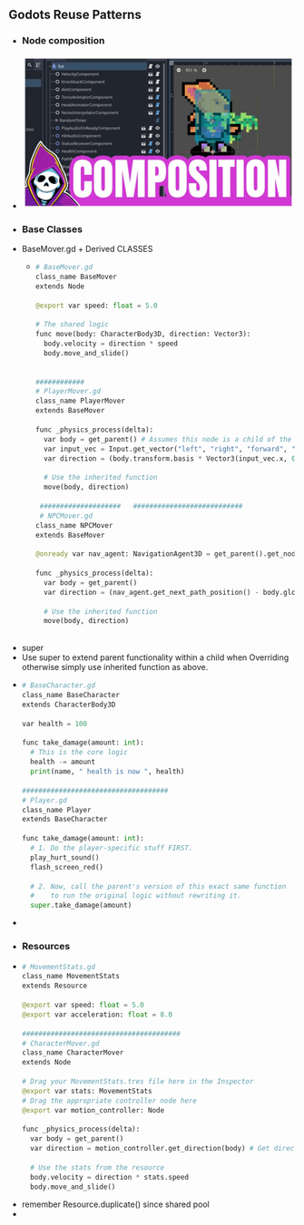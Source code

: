 ## Godots Reuse Patterns
- ### Node composition
- ![maxresdefault.jpg](../assets/maxresdefault_1752896131979_0.jpg)
- ### Base Classes
- BaseMover.gd + Derived CLASSES
	- ```python
	  # BaseMover.gd
	  class_name BaseMover
	  extends Node
	  
	  @export var speed: float = 5.0
	  
	  # The shared logic
	  func move(body: CharacterBody3D, direction: Vector3):
	  	body.velocity = direction * speed
	  	body.move_and_slide()
	      
	  
	  ############
	  # PlayerMover.gd
	  class_name PlayerMover
	  extends BaseMover
	  
	  func _physics_process(delta):
	  	var body = get_parent() # Assumes this node is a child of the CharacterBody3D
	  	var input_vec = Input.get_vector("left", "right", "forward", "back")
	  	var direction = (body.transform.basis * Vector3(input_vec.x, 0, input_vec.y)).normalized()
	  	
	  	# Use the inherited function
	  	move(body, direction)
	      
	   ####################   ###########################
	   # NPCMover.gd
	  class_name NPCMover
	  extends BaseMover
	  
	  @onready var nav_agent: NavigationAgent3D = get_parent().get_node("NavigationAgent3D")
	  
	  func _physics_process(delta):
	  	var body = get_parent()
	  	var direction = (nav_agent.get_next_path_position() - body.global_position).normalized()
	  	
	  	# Use the inherited function
	  	move(body, direction)
	   
	  ```
- super
- Use super to extend parent functionality within a child when Overriding otherwise simply use inherited function as above.
- ```python
  # BaseCharacter.gd
  class_name BaseCharacter
  extends CharacterBody3D
  
  var health = 100
  
  func take_damage(amount: int):
  	# This is the core logic
  	health -= amount
  	print(name, " health is now ", health)
      
  ####################################
  # Player.gd
  class_name Player
  extends BaseCharacter
  
  func take_damage(amount: int):
  	# 1. Do the player-specific stuff FIRST.
  	play_hurt_sound()
  	flash_screen_red()
  	
  	# 2. Now, call the parent's version of this exact same function
  	#    to run the original logic without rewriting it.
  	super.take_damage(amount)
  ```
-
- ### Resources
- ```python
  # MovementStats.gd
  class_name MovementStats
  extends Resource
  
  @export var speed: float = 5.0
  @export var acceleration: float = 8.0
  
  #######################################
  # CharacterMover.gd
  class_name CharacterMover
  extends Node
  
  # Drag your MovementStats.tres file here in the Inspector
  @export var stats: MovementStats
  # Drag the appropriate controller node here
  @export var motion_controller: Node 
  
  func _physics_process(delta):
  	var body = get_parent()
  	var direction = motion_controller.get_direction(body) # Get direction from the controller
  	
  	# Use the stats from the resource
  	body.velocity = direction * stats.speed
  	body.move_and_slide()
  ```
- remember Resource.duplicate() since shared pool
-
